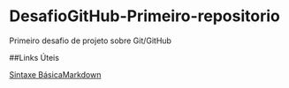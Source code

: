 # DesafioGitHub-Primeiro-repositorio
Primeiro desafio de projeto sobre Git/GitHub

##Links Úteis

[Sintaxe BásicaMarkdown](https://www.markdownguide.org/)
